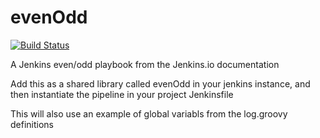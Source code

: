 # evenOdd
[![Build Status](http://35.198.254.69:8080/jenkins/buildStatus/icon?job=libraries)](http://35.198.254.69:8080/jenkins/job/libraries/)

A Jenkins even/odd playbook from the Jenkins.io documentation

Add this as a shared library called evenOdd in your jenkins
instance, and then instantiate the pipeline in your project Jenkinsfile

This will also use an example of global variabls from the log.groovy
definitions

